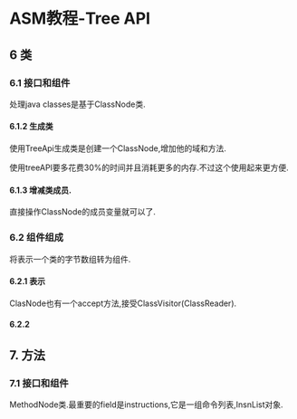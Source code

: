 # ASM教程-Tree API
## 6 类
### 6.1 接口和组件
处理java classes是基于ClassNode类.

#### 6.1.2 生成类
使用TreeApi生成类是创建一个ClassNode,增加他的域和方法.

使用treeAPI要多花费30%的时间并且消耗更多的内存.不过这个使用起来更方便.

#### 6.1.3 增减类成员.
直接操作ClassNode的成员变量就可以了.
### 6.2 组件组成
将表示一个类的字节数组转为组件.
#### 6.2.1 表示
ClasNode也有一个accept方法,接受ClassVisitor(ClassReader).
#### 6.2.2 

## 7. 方法
### 7.1 接口和组件
MethodNode类.最重要的field是instructions,它是一组命令列表,InsnList对象.




